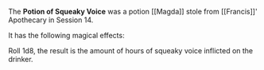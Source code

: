 The **Potion of Squeaky Voice** was a potion [[Magda]] stole from [[Francis]]' Apothecary in Session 14.

It has the following magical effects:

Roll 1d8, the result is the amount of hours of squeaky voice inflicted on the drinker.